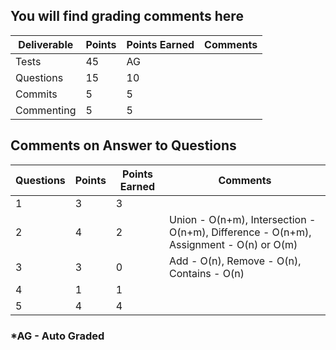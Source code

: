 ## You will find grading comments here 

| Deliverable        | Points | Points Earned | Comments
| ------------------ | ------ | ------------- | ------------------------
| Tests              |  45    |      AG       |
| Questions          |  15    |      10       |
| Commits            |  5     |      5        |
| Commenting         |  5     |      5        |



## Comments on Answer to Questions

| Questions | Points | Points Earned | Comments
| --------- | ------ | ------------- | -----------------------
|     1     |   3    |      3        | 
|     2     |   4    |      2        | Union - O(n+m), Intersection - O(n+m), Difference - O(n+m), Assignment - O(n) or O(m)
|     3     |   3    |      0        | Add - O(n), Remove - O(n), Contains - O(n)
|     4     |   1    |      1        |
|     5     |   4    |      4        |



### *AG - Auto Graded


